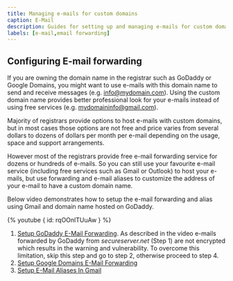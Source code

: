 ```yaml
---
title: Managing e-mails for custom domains
caption: E-Mail
description: Guides for setting up and managing e-mails for custom domains (e.g. configuring forwarding of e-mails or using hosted options)
labels: [e-mail,email forwarding]
---
```

## Configuring E-mail forwarding

If you are owning the domain name in the registrar such as GoDaddy or Google Domains, you might want to use e-mails with this domain name to send and receive messages (e.g. info@mydomain.com). Using the custom domain name provides better professional look for your e-mails instead of using free services (e.g. mydomaininfo@gmail.com).

Majority of registrars provide options to host e-mails with custom domains, but in most cases those options are not free and price varies from several dollars to dozens of dollars per month per e-mail depending on the usage, space and support arrangements.

However most of the registrars provide free e-mail forwarding service for dozens or hundreds of e-mails. So you can still use your favourite e-mail service (including free services such as Gmail or Outlook) to host your e-mails, but use forwarding and e-mail aliases to customize the address of your e-mail to have a custom domain name.

Below video demonstrates how to setup the e-mail forwarding and alias using Gmail and domain name hosted on GoDaddy.

{% youtube { id: rqOOnlTUuAw } %}

1. [Setup GoDaddy E-Mail Forwarding](/docs/codestack/hosting/email/godaddy-email-forwarding). As described in the video e-mails forwarded by GoDaddy from *secureserver.net* (Step 1) are not encrypted which results in the warning and vulnerability. To overcome this limitation, skip this step and go to step 2, otherwise proceed to step 4.
1. [Setup Google Domains E-Mail Forwarding](/docs/codestack/hosting/email/googledomains-email-forwarding)
1. [Setup E-Mail Aliases In Gmail](/docs/codestack/hosting/email/setup-gmail-email-aliases)
